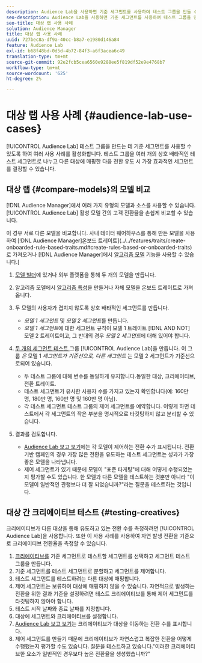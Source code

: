 ```yaml
---
description: Audience Lab을 사용하면 기준 세그먼트를 사용하여 테스트 그룹을 만들 수 있으므로 여러 가지 사용 사례를 활용할 수 있습니다. 테스트 그룹을 여러 개의 상호 배타적인 테스트 세그먼트로 나누고 다른 대상에 매핑한 다음 전환 유도 시 가장 효과적인 세그먼트를 결정할 수 있습니다.
seo-description: Audience Lab을 사용하면 기준 세그먼트를 사용하여 테스트 그룹을 만들 수 있으므로 여러 가지 사용 사례를 활용할 수 있습니다. 테스트 그룹을 여러 개의 상호 배타적인 테스트 세그먼트로 나누고 다른 대상에 매핑한 다음 전환 유도 시 가장 효과적인 세그먼트를 결정할 수 있습니다.
seo-title: 대상 랩 사용 사례
solution: Audience Manager
title: 대상 랩 사용 사례
uuid: 727bec8a-df9a-40cc-b8a7-e1980d146a84
feature: Audience Lab
exl-id: b68f48bd-0d5d-4b72-84f3-a6f3acea6c49
translation-type: tm+mt
source-git-commit: 92e2fcb5cea6560e9288ee5f819df52e9e4768b7
workflow-type: tm+mt
source-wordcount: '625'
ht-degree: 2%

---
```


# 대상 랩 사용 사례 {#audience-lab-use-cases}

[!UICONTROL Audience Lab] 테스트 그룹을 만드는 데 기준 세그먼트를 사용할 수 있도록 하여 여러 사용 사례를 활성화합니다. 테스트 그룹을 여러 개의 상호 배타적인 테스트 세그먼트로 나누고 다른 대상에 매핑한 다음 전환 유도 시 가장 효과적인 세그먼트를 결정할 수 있습니다.

## 대상 랩 {#compare-models}의 모델 비교

[!DNL Audience Manager]에서 여러 가지 유형의 모델과 소스를 사용할 수 있습니다. [!UICONTROL Audience Lab] 활성 모델 간의 고객 전환율을 손쉽게 비교할 수 있습니다.

<!-- audience-lab-compare-models.xml -->

이 경우 서로 다른 모델을 비교합니다. 사내 데이터 웨어하우스를 통해 만든 모델을 사용하여 [!DNL Audience Manager]온보드 트레이트](../../features/traits/create-onboarded-rule-based-traits.md#create-rules-based-or-onboarded-traits)로 가져오거나 [!DNL Audience Manager]에서 [알고리즘 모델](../../features/algorithmic-models/understanding-models.md) 기능을 사용할 수 있습니다.[

1. [모델 빌더](../../features/algorithmic-models/create-model.md)에 있거나 외부 플랫폼을 통해 두 개의 모델을 만듭니다.
1. 알고리즘 모델에서 [알고리즘 특성](../../features/traits/create-algorithmic-traits.md)을 만들거나 자체 모델을 온보드 트레이트로 가져옵니다.
1. 두 모델의 사용자가 겹치지 않도록 상호 배타적인 세그먼트를 만듭니다.

   * *모델 1 세그먼트* 및 *모델 2 세그먼트*&#x200B;를 만듭니다.
   * *모델 1 세그먼트*&#x200B;에 대한 세그먼트 규칙이 모델 1 트레이트 [!DNL AND NOT] 모델 2 트레이트이고, 그 반대의 경우 *모델 2 세그먼트*&#x200B;에 대해 있어야 합니다.

1. [두 개의 세그먼트 테스트 ](../../features/audience-lab/audience-lab-manage-test-groups.md#create-test-groups) 그룹 [!UICONTROL Audience Lab]을 만듭니다. 이 그룹 *은* 모델 1  *세그먼트가 기준선으로, 다른 세그먼트* 는 모델 2 세그먼트가 기준선으로되어 있습니다.

   * 두 테스트 그룹에 대해 변수를 동일하게 유지합니다.동일한 대상, 크리에이티브, 전환 트레이트.
   * 테스트 세그먼트가 유사한 사용자 수를 가지고 있는지 확인합니다(예: 160만 명, 180만 명, 160만 명 및 160만 명 아님).
   * 각 테스트 세그먼트 테스트 그룹의 제어 세그먼트를 예약합니다. 이렇게 하면 테스트에서 각 세그먼트의 작은 부분을 명시적으로 타깃팅하지 않고 분리할 수 있습니다.

1. 결과를 검토합니다.

   * [Audience Lab 보고 보기](../../features/audience-lab/audience-lab-reporting-view.md)에는 각 모델이 제어하는 전환 수가 표시됩니다. 전환 기반 캠페인의 경우 가장 많은 전환을 유도하는 테스트 세그먼트는 성과가 가장 좋은 모델을 나타냅니다.
   * 제어 세그먼트가 있기 때문에 모델이 &quot;표준 타게팅&quot;에 대해 어떻게 수행되었는지 평가할 수도 있습니다. 한 모델과 다른 모델을 테스트하는 것뿐만 아니라 &quot;이 모델이 일반적인 관행보다 더 잘 되었습니까?&quot;라는 질문을 테스트하는 것입니다.

## 대상 간 크리에이티브 테스트 {#testing-creatives}

<!-- audience-lab-creatives-across-destinations.xml -->

크리에이티브가 다른 대상을 통해 유도하고 있는 전환 수를 측정하려면 [!UICONTROL Audience Lab]을 사용합니다. 또한 이 사용 사례를 사용하여 자연 발생 전환을 기준으로 크리에이티브 전환율을 측정할 수 있습니다.

1. [크리에이티브를](../../features/audience-lab/audience-lab-manage-test-groups.md#create-test-groups) 기준 세그먼트로 테스트할 세그먼트를 선택하고 세그먼트 테스트 그룹을 만듭니다.
1. 기준 세그먼트를 테스트 세그먼트로 분할하고 세그먼트를 제어합니다.
1. 테스트 세그먼트를 테스트하려는 다른 대상에 매핑합니다.
1. 제어 세그먼트는 보류하여 대상에 매핑하지 않을 수 있습니다. 자연적으로 발생하는 전환을 위한 결과 기준을 설정하려면 테스트 크리에이티브를 통해 제어 세그먼트를 타깃팅하지 않아야 합니다.
1. 테스트 시작 날짜와 종료 날짜를 지정합니다.
1. 대상에 세그먼트와 크리에이티브를 설정합니다.
1. [Audience Lab 보고 보기](../../features/audience-lab/audience-lab-reporting-view.md)는 크리에이티브가 대상을 이동하는 전환 수를 표시합니다.
1. 제어 세그먼트를 만들기 때문에 크리에이티브가 자연스럽고 복잡한 전환을 어떻게 수행했는지 평가할 수도 있습니다. 질문을 테스트하고 있습니다.&quot;이러한 크리에이티브한 요소가 일반적인 경우보다 높은 전환율을 생성했습니까?&quot;
